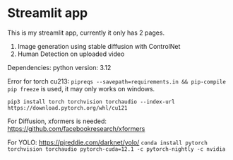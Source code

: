 # Streamlit app
This is my streamlit app, currently it only has 2 pages.
1. Image generation using stable diffusion with ControlNet
2. Human Detection on uploaded video
   
Dependencies: python version: 3.12

Error for torch cu213: ```pipreqs --savepath=requirements.in && pip-compile```
```pip freeze``` is used, it may only works on windows.

```pip3 install torch torchvision torchaudio --index-url https://download.pytorch.org/whl/cu121```

For Diffusion, xformers is needed:
https://github.com/facebookresearch/xformers

For YOLO:
https://pjreddie.com/darknet/yolo/
```conda install pytorch torchvision torchaudio pytorch-cuda=12.1 -c pytorch-nightly -c nvidia ```
